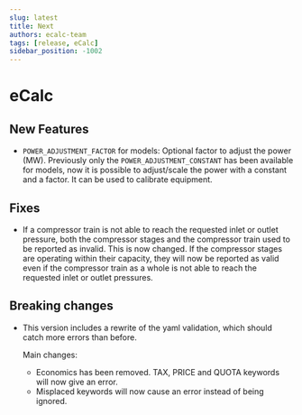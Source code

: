 ```yaml
---
slug: latest
title: Next
authors: ecalc-team
tags: [release, eCalc]
sidebar_position: -1002
---
```


# eCalc



## New Features
- `POWER_ADJUSTMENT_FACTOR` for models: Optional factor to adjust the power (MW). Previously only the `POWER_ADJUSTMENT_CONSTANT` has been available for models, now it is possible to adjust/scale the power with a constant and a factor. It can be used to calibrate equipment.

## Fixes

- If a compressor train is not able to reach the requested inlet or outlet pressure, both the compressor stages and
  the compressor train used to be reported as invalid. This is now changed. If the compressor stages are operating within
  their capacity, they will now be reported as valid even if the compressor train as a whole is not able to reach
  the requested inlet or outlet pressures.

## Breaking changes

- This version includes a rewrite of the yaml validation, which should catch more errors than before.
    
    Main changes:
    - Economics has been removed. TAX, PRICE and QUOTA keywords will now give an error.
    - Misplaced keywords will now cause an error instead of being ignored.
